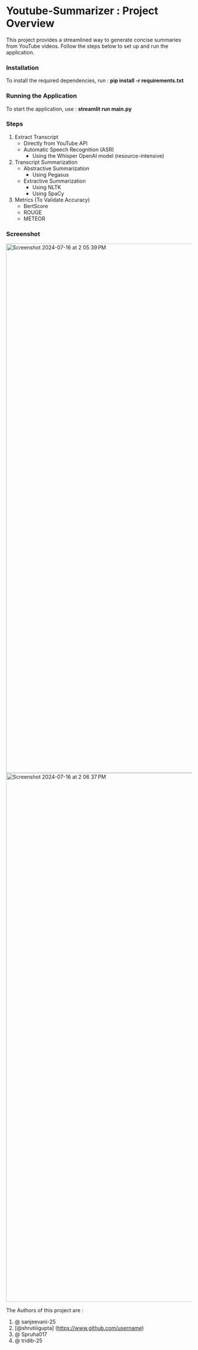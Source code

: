 # Youtube-Summarizer : Project Overview

This project provides a streamlined way to generate concise summaries from YouTube videos. Follow the steps below to set up and run the application.

### Installation

To install the required dependencies, run : **pip install -r requirements.txt**

### Running the Application

To start the application, use : **streamlit run main.py**

### Steps

1. Extract Transcript
    * Directly from YouTube API
    * Automatic Speech Recognition (ASR)
        * Using the Whisper OpenAI model (resource-intensive)
2. Transcript Summarization
    * Abstractive Summarization
        * Using Pegasus
    * Extractive Summarization
        * Using NLTK
        * Using SpaCy
3. Metrics (To Validate Accuracy)
    * BertScore
    * ROUGE
    * METEOR

### Screenshot

<img width="1433" alt="Screenshot 2024-07-16 at 2 05 39 PM" src="https://github.com/user-attachments/assets/ee372245-e2a8-4dfc-a388-c4e381f58597">

<img width="1432" alt="Screenshot 2024-07-16 at 2 06 37 PM" src="https://github.com/user-attachments/assets/45e007fd-8551-406b-9f7c-ae9972494b09">

The Authors of this project are :

1. @ sanjeevani-25
2. [@shrutiiigupta] (https://www.github.com/username)
3. @ Spruha017
4. @ tridib-25
